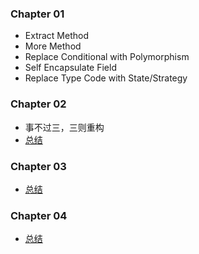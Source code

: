 ### Chapter 01

- Extract Method
- More Method
- Replace Conditional with Polymorphism
- Self Encapsulate Field
- Replace Type Code with State/Strategy 

### Chapter 02
- 事不过三，三则重构
- [总结](https://www.jianshu.com/p/0d157312787e)

### Chapter 03
- [总结](https://www.jianshu.com/p/18400e92f216)

### Chapter 04
- [总结](https://www.jianshu.com/p/33778d4e4bdf)